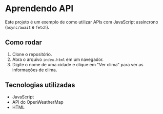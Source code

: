 # Aprendendo API

Este projeto é um exemplo de como utilizar APIs com JavaScript assíncrono (`async/await` e `fetch`).

## Como rodar

1. Clone o repositório.
2. Abra o arquivo `index.html` em um navegador.
3. Digite o nome de uma cidade e clique em "Ver clima" para ver as informações de clima.

## Tecnologias utilizadas

- JavaScript
- API do OpenWeatherMap
- HTML
